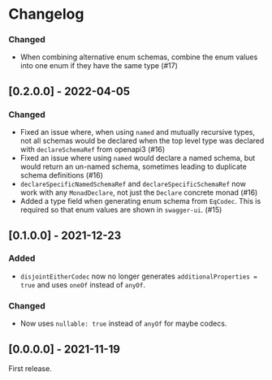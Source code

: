 # Changelog

### Changed
* When combining alternative enum schemas, combine the enum values into one enum if they have the same type (#17)

## [0.2.0.0] - 2022-04-05

### Changed
* Fixed an issue where, when using `named` and mutually recursive types, not all schemas would be declared when the top level type was declared with `declareSchemaRef` from openapi3 (#16)
* Fixed an issue where using `named` would declare a named schema, but would return an un-named schema, sometimes leading to duplicate schema definitions (#16)
* `declareSpecificNamedSchemaRef` and `declareSpecificSchemaRef` now work with any `MonadDeclare`, not just the `Declare` concrete monad (#16)
* Added a type field when generating enum schema from `EqCodec`. This is required so that enum values are shown in `swagger-ui`. (#15)

## [0.1.0.0] - 2021-12-23

### Added

* `disjointEitherCodec` now no longer generates `additionalProperties = true` and uses `oneOf` instead of `anyOf`.

### Changed

* Now uses `nullable: true` instead of `anyOf` for maybe codecs.

## [0.0.0.0] - 2021-11-19

First release.
